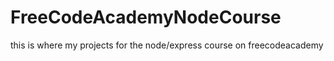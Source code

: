 # FreeCodeAcademyNodeCourse
this is where my projects for the node/express course on freecodeacademy
